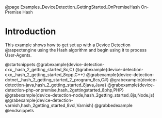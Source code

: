 @page Examples_DeviceDetection_GettingStarted_OnPremiseHash On-Premise Hash

# Introduction

This example shows how to get set up with a Device Detection @aspectengine using the Hash algorithm
and begin using it to process User-Agents.

@startsnippets
@grabexample{device-detection-cxx,_hash_2_getting_started_8c,C}
@grabexample{device-detection-cxx,_hash_2_getting_started_8cpp,C++}
@grabexample{device-detection-dotnet,_hash_2_getting_started_2_program_8cs,C#}
@grabexample{device-detection-java,hash_2_getting_started_8java,Java}
@grabexample{device-detection-php-onpremise,hash_2gettingstarted_8php,PHP}
@grabexample{device-detection-node,hash_2getting_started_8js,Node.js}
@grabexample{device-detection-varnish,hash_2getting_started_8vcl,Varnish}
@grabbedexample
@endsnippets
